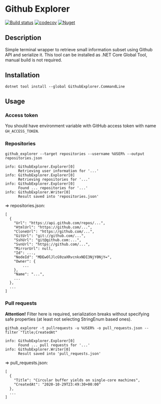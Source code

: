 # Github Explorer

[![Build status](https://ci.appveyor.com/api/projects/status/kpkcc3urwdbv0819?svg=true)](https://ci.appveyor.com/project/KonH/githubexplorer)
[![codecov](https://codecov.io/gh/KonH/GithubExplorer/branch/master/graph/badge.svg)](https://codecov.io/gh/KonH/GithubExplorer)
[![Nuget](https://img.shields.io/nuget/v/GithubExplorer.CommandLine)](https://www.nuget.org/packages/GithubExplorer.CommandLine)

## Description

Simple terminal wrapper to retrieve small information subset using Github API and serialize it.
This tool can be installed as .NET Core Global Tool, manual build is not required.

## Installation

```
dotnet tool install --global GithubExplorer.CommandLine
```

## Usage

### Access token

You should have environment variable with GitHub access token with name `GH_ACCESS_TOKEN`.

### Repositories

```
github_explorer --target repositories --username %USER% --output repositories.json
```
```
info: GithubExplorer.Explorer[0]
      Retrieving user information for '...'
info: GithubExplorer.Explorer[0]
      Retrieving repositories for '...'
info: GithubExplorer.Explorer[0]
      Found ... repositories for '...'
info: GithubExplorer.Writer[0]
      Result saved into 'repositories.json'
```

=> repositories.json:
```
[
  {
    "Url": "https://api.github.com/repos/...",
    "HtmlUrl": "https://github.com/...",
    "CloneUrl": "https://github.com/...",
    "GitUrl": "git://github.com/...",
    "SshUrl": "git@github.com:...",
    "SvnUrl": "https://github.com/...",
    "MirrorUrl": null,
    "Id": ...,
    "NodeId": "MDEwOlJlcG9zaXRvcnkxNDI3NjY0NjY=",
    "Owner": {
        ...
    },
    "Name": "...",
    ...
  },
  ...
]
```

### Pull requests

**Attention!** Filter here is required, serialization breaks without specifying safe properties (at least not selecting StringEnum based ones).

```
github_explorer -t pullrequests -u %USER% -o pull_requests.json --filter "Title;CreatedAt"
```
```
info: GithubExplorer.Explorer[0]
      Found ... pull requests for '...'
info: GithubExplorer.Writer[0]
      Result saved into 'pull_requests.json'
```
=> pull_requests.json:
```
[
  {
    "Title": "Circular buffer yields on single-core machines",
    "CreatedAt": "2020-10-29T23:49:30+00:00"
  },
  ...
]
```
